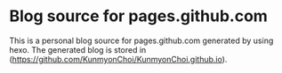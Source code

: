 # Blog source for pages.github.com

This is a personal blog source for pages.github.com generated by using hexo. The generated blog is stored in (https://github.com/KunmyonChoi/KunmyonChoi.github.io).


